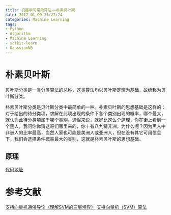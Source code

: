```yaml
---
title: 机器学习常用算法——朴素贝叶斯
date: 2017-01-09 21:27:24
categories: Machine Learning
tags:
- Python
- Algorithm
- Machine Learning
- scikit-learn
- GaussianNB
---
```

# 朴素贝叶斯

贝叶斯分类是一类分类算法的总称，这类算法均以贝叶斯定理为基础，故统称为贝叶斯分类。

朴素贝叶斯分类是贝叶斯分类中最简单的一种。朴素贝叶斯的思想基础是这样的：对于给出的待分类项，求解在此项出现的条件下各个类别出现的概率，哪个最大，就认为此待分类项属于哪个类别。通俗来说，就好比这么个道理，你在街上看到一个黑人，我问你你猜这哥们哪里来的，你十有八九猜非洲。为什么呢？因为黑人中非洲人的比率最高，当然人家也可能是美洲人或亚洲人，但在没有其它可用信息下，我们会选择条件概率最大的类别，这就是朴素贝叶斯的思想基础。


<!-- more -->




## 原理



[代码地址](https://github.com/Leo555/scikit-learn_demo/tree/master/02LogisticRegression)

# 参考文献
[支持向量机通俗导论（理解SVM的三层境界）](http://blog.csdn.net/macyang/article/details/38782399/)
[支持向量机（SVM）算法](http://www.cnblogs.com/end/p/3848740.html)